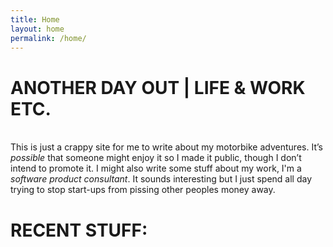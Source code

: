```yaml
---
title: Home
layout: home
permalink: /home/
---
```

# ANOTHER DAY OUT | LIFE & WORK ETC.

<br/>This is just a crappy site for me to write about my motorbike adventures. It’s *possible* that someone might enjoy it so I made it public, though I don’t intend to promote it. I might also write some stuff about my work, I'm a *software product consultant*. It sounds interesting but I just spend all day trying to stop start-ups from pissing other peoples money away.

# RECENT STUFF:

